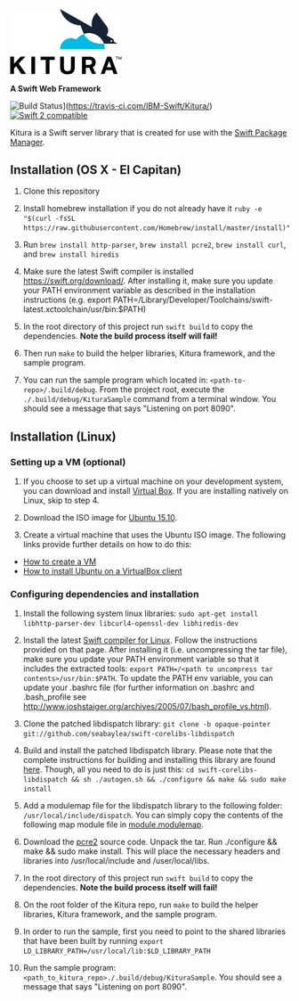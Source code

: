 <img src="Documentation/images/KituraLogo.png" width="200">

**A Swift Web Framework**


![Build Status](https://travis-ci.com/IBM-Swift/Kitura.svg?token=HbPXgFCvQeph5JZPCbdW&branch=master)](https://travis-ci.com/IBM-Swift/Kitura/)
<a href="https://developer.apple.com/swift"><img src="https://img.shields.io/badge/swift2-compatible-4BC51D.svg?style=flat" alt="Swift 2 compatible" /></a>


Kitura is a Swift server library that is created for use with the [Swift Package Manager](https://swift.org/package-manager/).

## Installation (OS X - El Capitan)

1. Clone this repository

2. Install homebrew installation if you do not already have it
`ruby -e "$(curl -fsSL https://raw.githubusercontent.com/Homebrew/install/master/install)"`

3. Run `brew install http-parser`, `brew install pcre2`, `brew install curl`, and `brew install hiredis`

4. Make sure the latest Swift compiler is installed https://swift.org/download/. After installing it, make sure you update your PATH environment variable as described in the installation instructions (e.g. export PATH=/Library/Developer/Toolchains/swift-latest.xctoolchain/usr/bin:$PATH)

5. In the root directory of this project run `swift build` to copy the dependencies. **Note the build process itself will fail!**

6. Then run `make` to build the helper libraries, Kitura framework, and the sample program.

7. You can run the sample program which located in: `<path-to-repo>/.build/debug`. From the project root, execute the `./.build/debug/KituraSample` command from a terminal window. You should see a message that says "Listening on port 8090".

## Installation (Linux)

### Setting up a VM (optional)

1. If you choose to set up a virtual machine on your development system, you can download and install [Virtual Box]( https://www.virtualbox.org/wiki/Downloads). If you are installing natively on Linux, skip to step 4.

2. Download the ISO image for [Ubuntu 15.10](http://www.ubuntu.com/download/desktop).

3. Create a virtual machine that uses the Ubuntu ISO image. The following links provide further details on how to do this:

  * [How to create a VM](https://docs.oracle.com/cd/E26217_01/E26796/html/qs-create-vm.html)
  * [How to install Ubuntu on a VirtualBox client](http://askubuntu.com/questions/64915/how-do-i-install-ubuntu-on-a-virtualbox-client-from-an-iso-image)

### Configuring dependencies and installation

1. Install the following system linux libraries: `sudo apt-get install libhttp-parser-dev libcurl4-openssl-dev libhiredis-dev`

2. Install the latest [Swift compiler for Linux](https://swift.org/download/). Follow the instructions provided on that page. After installing it (i.e. uncompressing the tar file), make sure you update your PATH environment variable so that it includes the extracted tools: `export PATH=/<path to uncompress tar contents>/usr/bin:$PATH`. To update the PATH env variable, you can update your .bashrc file (for further information on .bashrc and .bash_profile see http://www.joshstaiger.org/archives/2005/07/bash_profile_vs.html).

3. Clone the patched libdispatch library: `git clone -b opaque-pointer git://github.com/seabaylea/swift-corelibs-libdispatch`

4. Build and install the patched libdispatch library. Please note that the complete instructions for building and installing this library are found [here](https://github.com/seabaylea/swift-corelibs-libdispatch/blob/opaque-pointer/INSTALL). Though, all you need to do is just this: `cd swift-corelibs-libdispatch && sh ./autogen.sh && ./configure && make && sudo make install`

5. Add a modulemap file for the libdispatch library to the following folder: `/usr/local/include/dispatch`. You can simply copy the contents of the following map module file in [module.modulemap](https://github.com/IBM-Swift/Kitura/blob/master/Sources/Modulemaps/module.modulemap).

6. Download the [pcre2](http://ftp.exim.org/pub/pcre/pcre2-10.20.tar.gz) source code. Unpack the tar. Run ./configure && make && sudo make install. This will place the necessary headers and libraries into /usr/local/include and /user/local/libs.

7. In the root directory of this project run `swift build` to copy the dependencies. **Note the build process itself will fail!**

8. On the root folder of the Kitura repo, run `make` to build the helper libraries, Kitura framework, and the sample program.

9. In order to run the sample, first you need to point to the shared libraries that have been built by running `export LD_LIBRARY_PATH=/usr/local/lib:$LD_LIBRARY_PATH`

10. Run the sample program: `<path_to_kitura_repo>./.build/debug/KituraSample`. You should see a message that says "Listening on port 8090".
